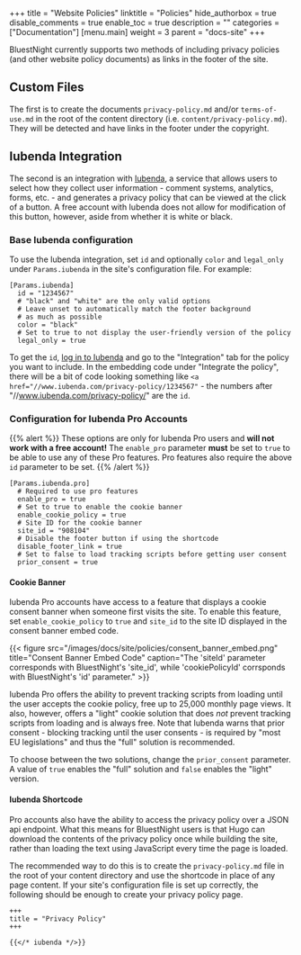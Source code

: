 +++
title = "Website Policies"
linktitle = "Policies"
hide_authorbox = true
disable_comments = true
enable_toc = true
description = ""
categories = ["Documentation"]
[menu.main]
  weight = 3
  parent = "docs-site"
+++

BluestNight currently supports two methods of including privacy policies (and other website policy documents) as links in the footer of the site.

## Custom Files

The first is to create the documents `privacy-policy.md` and/or `terms-of-use.md` in the root of the content directory (i.e. `content/privacy-policy.md`). They will be detected and have links in the footer under the copyright.

## Iubenda Integration

The second is an integration with [Iubenda](http://iubenda.refr.cc/FMFBN89), a service that allows users to select how they collect user information - comment systems, analytics, forms, etc. - and generates a privacy policy that can be viewed at the click of a button. A free account with Iubenda does not allow for modification of this button, however, aside from whether it is white or black.

### Base Iubenda configuration

To use the Iubenda integration, set `id` and optionally `color` and `legal_only` under `Params.iubenda` in the site's configuration file. For example:

```
[Params.iubenda]
  id = "1234567"
  # "black" and "white" are the only valid options
  # Leave unset to automatically match the footer background
  # as much as possible
  color = "black"
  # Set to true to not display the user-friendly version of the policy
  legal_only = true
```

To get the `id`, [log in to Iubenda](https://www.iubenda.com/en/login) and go to the "Integration" tab for the policy you want to include. In the embedding code under "Integrate the policy", there will be a bit of code looking something like `<a href="//www.iubenda.com/privacy-policy/1234567"` - the numbers after "//www.iubenda.com/privacy-policy/" are the `id`.

### Configuration for Iubenda Pro Accounts

{{% alert %}}
These options are only for Iubenda Pro users and **will not work with a free account!** The `enable_pro` parameter **must** be set to `true` to be able to use any of these Pro features. Pro features also require the above `id` parameter to be set.
{{% /alert %}}



```
[Params.iubenda.pro]
  # Required to use pro features
  enable_pro = true
  # Set to true to enable the cookie banner
  enable_cookie_policy = true
  # Site ID for the cookie banner
  site_id = "908104"
  # Disable the footer button if using the shortcode
  disable_footer_link = true
  # Set to false to load tracking scripts before getting user consent
  prior_consent = true
```

#### Cookie Banner

Iubenda Pro accounts have access to a feature that displays a cookie consent banner when someone first visits the site. To enable this feature, set `enable_cookie_policy` to `true` and `site_id` to the site ID displayed in the consent banner embed code.

{{< figure src="/images/docs/site/policies/consent_banner_embed.png" title="Consent Banner Embed Code" caption="The 'siteId' parameter corresponds with BluestNight's 'site_id', while 'cookiePolicyId' corrsponds with BluestNight's 'id' parameter." >}}

Iubenda Pro offers the ability to prevent tracking scripts from loading until the user accepts the cookie policy, free up to 25,000 monthly page views. It also, however, offers a "light" cookie solution that does *not* prevent tracking scripts from loading and is always free. Note that Iubenda warns that prior consent - blocking tracking until the user consents - is required by "most EU legislations" and thus the "full" solution is recommended.

To choose between the two solutions, change the `prior_consent` parameter. A value of `true` enables the "full" solution and `false` enables the "light" version.

#### Iubenda Shortcode

Pro accounts also have the ability to access the privacy policy over a JSON api endpoint. What this means for BluestNight users is that Hugo can download the contents of the privacy policy once while building the site, rather than loading the text using JavaScript every time the page is loaded.

The recommended way to do this is to create the `privacy-policy.md` file in the root of your content directory and use the shortcode in place of any page content. If your site's configuration file is set up correctly, the following should be enough to create your privacy policy page.

```
+++
title = "Privacy Policy"
+++

{{</* iubenda */>}}
```
